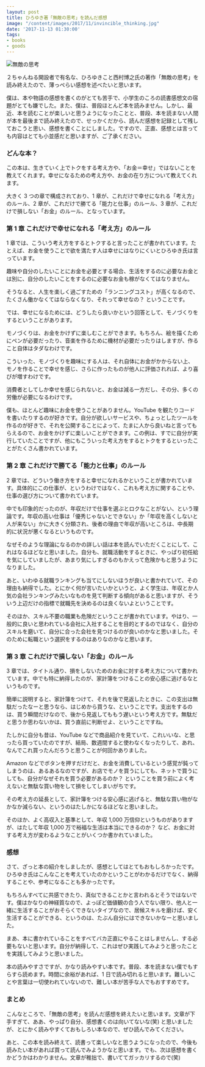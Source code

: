 ```yaml
---
layout: post
title: ひろゆき著「無敵の思考」を読んだ感想
image: "/content/images/2017/11/invincible_thinking.jpg"
date: '2017-11-13 01:30:00'
tags:
- books
- goods
---
```


![無敵の思考](/content/images/2017/11/invincible_thinking.jpg)

２ちゃんねる開設者で有名な、ひろゆきこと西村博之氏の著作「無敵の思考」を読み終えたので、薄っぺらい感想を述べたいと思います。

僕は、本や物語の感想を書くのがとても苦手で、小学生のころの読書感想文の宿題がとても嫌でした。また、僕は、普段ほとんど本を読みません。しかし、最近、本を読むことが楽しいと思うようになったことと、普段、本を読まない人間が本を最後まで読み終えたので、せっかくだから、読んだ感想を記録として残しておこうと思い、感想を書くことにしました。ですので、正直、感想とは言っても内容はとても小並感だと思いますが、ご了承ください。

### どんな本？
この本は、生きていく上でトクをする考え方や、「お金＝幸せ」ではないことを教えてくれます。幸せになるための考え方や、お金の在り方について教えてくれます。

大きく 3 つの章で構成されており、1 章が、これだけで幸せになれる「考え方」のルール、2 章が、これだけで勝てる「能力と仕事」のルール、3 章が、これだけで損しない「お金」のルール、となっています。

### 第 1 章 これだけで幸せになれる「考え方」のルール
1 章では、こういう考え方をするとトクすると言ったことが書かれています。たとえば、お金を使うことで欲を満たす人は幸せにはなりにくいとひろゆき氏は言っています。

趣味や自分のしたいことにお金を必要とする場合、生活をするのに必要なお金とは別に、自分のしたいことをするのに必要なお金も稼がなくてはなりません。

そうなると、人生を楽しく過ごすための「ランニングコスト」が高くなるので、たくさん働かなくてはならなくなり、それって幸せなの？ ということです。

では、幸せになるためには、どうしたら良いかという回答として、モノづくりをするということがあります。

モノづくりは、お金をかけずに楽しむことができます。もちろん、絵を描くためにペンが必要だったり、音楽を作るために機材が必要だったりはしますが、作ること自体はタダなわけです。

こういった、モノづくりを趣味にする人は、それ自体にお金がかからない上、モノを作ることで幸せを感じ、さらに作ったものが他人に評価されれば、より喜びが増すわけです。

消費者としてしか幸せを感じられないと、お金は減る一方だし、その分、多くの労働が必要になるわけです。

僕も、ほとんど趣味にお金を使うことがありません。YouTube を観たりコードを書いたりするのが好きです。自分が欲しいサービスや、ちょっとしたツールを作るのが好きで、それを公開することによって、たまに人から良いねと言ってもらえるので、お金をかけずに楽しいことができます。この例は、すでに自分が実行していたことですが、他にもこういった考え方をするとトクをするといったことがたくさん書かれています。

### 第 2 章 これだけで勝てる「能力と仕事」のルール
2 章では、どういう働き方をすると幸せになれるかということが書かれています。具体的にこの仕事が、というわけではなく、これも考え方に関することや、仕事の選び方について書かれています。

中でも印象的だったのが、年収だけで仕事を選ぶとロクなことがない、という理論です。年収の高い仕事は「優秀じゃないとできない」か「年収を高くしないと人が来ない」かに大きく分類され、後者の理由で年収が高いところは、中長期的に状況が悪くなるというものです。

なぜそのような理論になるのかの詳しい話は本を読んでいただくことにして、これはなるほどなと思いました。自分も、就職活動をするときに、やっぱり初任給を気にしていましたが、あまり気にしすぎるのもかえって危険かもと思うようになりました。

あと、いわゆる就職ランキングも当てにしないほうが良いと書かれていて、その理由も納得でした。とにかく何が言いたいかというと、よく学生は、年収とか人気の会社ランキングみたいなものを見て判断する傾向があると思いますが、そういう上辺だけの指標で就職先を決めるのは良くないよということです。

そのほか、スキル不要の職業も危険だということが書かれています。やはり、一般的に良いと思われている会社に入社することを目的とするのではなく、自分のスキルを磨いて、自分に合った会社を見つけるのが良いのかなと思いました。そのために転職という選択をするのはありなのかなと思います。

### 第 3 章 これだけで損しない「お金」のルール
3 章では、タイトル通り、損をしないためのお金に対する考え方について書かれています。中でも特に納得したのが、家計簿をつけることの安心感に逃げるなというものです。

簡単に説明すると、家計簿をつけて、それを後で見返したときに、この支出は無駄だったなーと思うなら、はじめから買うな、ということです。支出をするのは、買う瞬間だけなので、後から見返してももう遅いという考え方です。無駄だと思うか思わないかは、買う直前に判断せよ、ということですね。

たしかに自分も昔は、YouTube などで商品紹介を見ていて、これいいな、と思ったら買っていたのですが、結局、数週間すると使わなくなったりして、あれ、なんでこれ買ったんだろうと思うことが何回かありました。

Amazon などでボタンを押すだけだと、お金を消費しているという感覚が鈍ってしまうのは、あるあるなのですが、お店でモノを買うにしても、ネットで買うにしても、自分がなぜそれを買う必要があるのか？ ということを買う前によく考えないと無駄な買い物をして損をしてしまいがちです。

その考え方の延長として、家計簿をつける安心感に逃げると、無駄な買い物がなかなか減らない、というのはたしかになるほどなと思いました。

そのほか、よく高収入と基準として、年収 1,000 万信仰というものがありますが、はたして年収 1,000 万で裕福な生活は本当にできるのか？ など、お金に対する考え方が変わるようなことがいくつか書かれていました。

### 感想
さて、ざっと本の紹介をしましたが、感想としてはとてもおもしろかったです。ひろゆき氏はこんなことを考えていたのかということがわかるだけでなく、納得することや、参考になることも多かったです。

もちろんすべてに共感できたり、真似できることかと言われるとそうではないです。僕はかなりの神経質なので、よっぽど価値観の合う人でない限り、他人と一緒に生活することがおそらくできないタイプなので、居候スキルを磨けば、安く生活することができる、というのは、たぶん自分にはできないかなーと思いました。

まあ、本に書かれていることをすべてバカ正直にやることはしませんし、する必要もないと思います。自分が納得して、これはぜひ実践してみようと思ったことを実践してみようと思いました。

本の読みやすさですが、かなり読みやすい本です。普段、本を読まない僕でもすらすら読めます。時間に余裕があれば、1 日で読み切れると思います。難しいことや言葉は一切使われていないので、難しい本が苦手な人でもおすすめです。

### まとめ
こんなところで、「無敵の思考」を読んだ感想を終えたいと思います。文章が下手すぎて、ああ、やっぱり自分、感想書くのは向いてないな(笑) と思いましたが、とにかく読みやすくておもしろい本なので、ぜひ読んでみてください。

あと、この本を読み終えて、読書って楽しいなと思うようになったので、今後も読みたい本があれば買って読んでみようかなと思います。でも、次は感想を書くかどうかはわかりません。文章が稚拙で、書いててガッカリするので(笑)